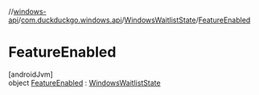 //[windows-api](../../../../index.md)/[com.duckduckgo.windows.api](../../index.md)/[WindowsWaitlistState](../index.md)/[FeatureEnabled](index.md)

# FeatureEnabled

[androidJvm]\
object [FeatureEnabled](index.md) : [WindowsWaitlistState](../index.md)
